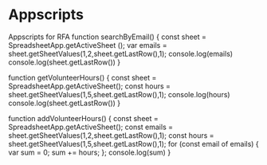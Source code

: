 # Appscripts
Appscripts for RFA
function searchByEmail() {
  const sheet = SpreadsheetApp.getActiveSheet ();
  var emails = sheet.getSheetValues(1,2,sheet.getLastRow(),1);
  console.log(emails)
  console.log(sheet.getLastRow())
}

function getVolunteerHours() {
  const sheet = SpreadsheetApp.getActiveSheet();
  const hours = sheet.getSheetValues(1,5,sheet.getLastRow(),1);
  console.log(hours)
  console.log(sheet.getLastRow())
}

function addVolunteerHours() {
  const sheet = SpreadsheetApp.getActiveSheet();
  const emails = sheet.getSheetValues(1,2,sheet.getLastRow(),1);
  const hours = sheet.getSheetValues(1,5,sheet.getLastRow(),1);
  for (const email of emails) {
    var sum = 0;
    sum += hours; 
  };
  console.log(sum)
  }
